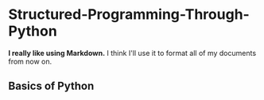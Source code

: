 # Structured-Programming-Through-Python
**I really like using Markdown.**
I think I'll use it to format all of my documents from now on.
## Basics of Python
